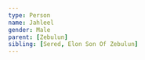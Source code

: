 ```yaml
---
type: Person
name: Jahleel
gender: Male
parent: [Zebulun]
sibling: [Sered, Elon Son Of Zebulun]
---
```

